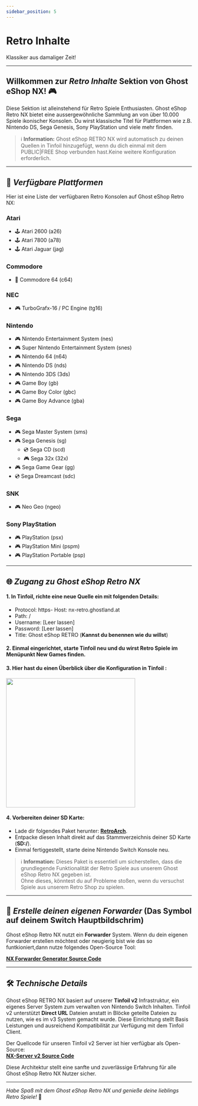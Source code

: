 ```yaml
---
sidebar_position: 5
---
```


# Retro Inhalte  
Klassiker aus damaliger Zeit!  

---  

## Willkommen zur ***Retro Inhalte*** Sektion von Ghost eShop NX! 🎮  

Diese Sektion ist alleinstehend für Retro Spiele Enthusiasten. Ghost eShop Retro NX bietet eine aussergewöhnliche Sammlung an von über 10.000 Spiele ikonischer Konsolen. Du wirst klassische Titel für Plattformen wie z.B. Nintendo DS, Sega Genesis, Sony PlayStation und viele mehr finden.  

> ℹ️ **Information:** Ghost eShop RETRO NX wird automatisch zu deinen Quellen in Tinfoil hinzugefügt, wenn du dich einmal mit dem PUBLIC|FREE Shop verbunden hast.Keine weitere Konfiguration erforderlich.  

---  

## 📂 *Verfügbare Plattformen*  

Hier ist eine Liste der verfügbaren Retro Konsolen auf Ghost eShop Retro NX:  

### **Atari**  
- 🕹️ Atari 2600 (a26)  
- 🕹️ Atari 7800 (a78)  
- 🕹️ Atari Jaguar (jag)  

### **Commodore**  
- 💾 Commodore 64 (c64)  

### **NEC**  
- 🎮 TurboGrafx-16 / PC Engine (tg16)  

### **Nintendo**  
- 🎮 Nintendo Entertainment System (nes)  
- 🎮 Super Nintendo Entertainment System (snes)  
- 🎮 Nintendo 64 (n64)  
- 🎮 Nintendo DS (nds)  
- 🎮 Nintendo 3DS (3ds)  
- 🎮 Game Boy (gb)  
- 🎮 Game Boy Color (gbc)  
- 🎮 Game Boy Advance (gba)  

### **Sega**  
- 🎮 Sega Master System (sms)  
- 🎮 Sega Genesis (sg)  
   - 💿 Sega CD (scd)  
   - 🎮 Sega 32x (32x)  
- 🎮 Sega Game Gear (gg)  
- 💿 Sega Dreamcast (sdc)  

### **SNK**  
- 🎮 Neo Geo (ngeo)  

### **Sony PlayStation**  
- 🎮 PlayStation (psx)  
- 🎮 PlayStation Mini (pspm)  
- 🎮 PlayStation Portable (psp)   

---  

## 🌐 *Zugang zu Ghost eShop Retro NX*  

#### 1. In Tinfoil, richte eine neue Quelle ein mit folgenden Details:  

- Protocol: https- Host: nx-retro.ghostland.at
- Path: /
- Username: [Leer lassen]
- Password: [Leer lassen]
- Title: Ghost eShop RETRO (**Kannst du benennen wie du willst**)

#### 2. Einmal eingerichtet, starte Tinfoil neu und du wirst Retro Spiele im Menüpunkt **New Games** finden. 

#### 3. Hier hast du einen Überblick über die Konfiguration in Tinfoil :  

<img src="/img/nx/nxretro-tinfoil.jpg" height="350" />

#### 4. **Vorbereiten deiner SD Karte:**  
- Lade dir folgendes Paket herunter: **[RetroArch](https://1fichier.com/?5p8brz3f5f6bwwt9kkep)**.  
- Entpacke diesen Inhalt direkt auf das Stammverzeichnis deiner SD Karte (**SD:/**).  
- Einmal fertiggestellt, starte deine Nintendo Switch Konsole neu.  

> ℹ️ **Information:** Dieses Paket is essentiell um sicherstellen, dass die grundlegende Funktionalität der Retro Spiele aus unserem Ghost eShop Retro NX gegeben ist.  
Ohne dieses, könntest du auf Probleme stoßen, wenn du versuchst Spiele aus unserem Retro Shop zu spielen.

---  

## 🔧 *Erstelle deinen eigenen Forwarder* (**Das Symbol auf deinem Switch Hauptbildschrim**)  

Ghost eShop Retro NX nutzt ein **Forwarder** System. Wenn du dein eigenen Forwarder erstellen möchtest oder neugierig bist wie das so funtkioniert,dann nutze folgendes Open-Source Tool:  

**[NX Forwarder Generator Source Code](https://github.com/ghost-land/NX-Forwarder-Generator)**  

---  

## 🛠 *Technische Details*  

Ghost eShop RETRO NX basiert auf unserer **Tinfoil v2** Infrastruktur, ein eigenes Server System zum verwalten von Nintendo Switch Inhalten. Tinfoil v2 unterstützt **Direct URL** Dateien anstatt in Blöcke geteilte Dateien zu nutzen, wie es im v3 System gemacht wurde. Diese Einrichtung stellt Basis Leistungen und ausreichend Kompatibilität zur Verfügung mit dem Tinfoil Client.  

Der Quellcode für unseren Tinfoil v2 Server ist hier verfügbar als Open-Source:  
**[NX-Server v2 Source Code](https://github.com/ghost-land/NX-Server)**  

Diese Architektur stellt eine sanfte und zuverlässige Erfahrung für alle Ghost eShop Retro NX Nutzer sicher.  

---  

*Habe Spaß mit dem Ghost eShop Retro NX und genieße deine lieblings Retro Spiele!* 🚀  